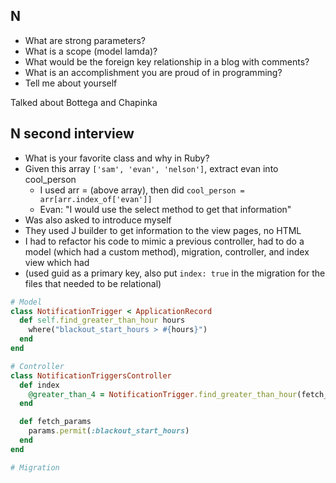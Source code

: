 ## N
- What are strong parameters?
- What is a scope (model lamda)?
- What would be the foreign key relationship in a blog with comments?
- What is an accomplishment you are proud of in programming?
- Tell me about yourself

Talked about Bottega and Chapinka

## N second interview
- What is your favorite class and why in Ruby?
- Given this array ```['sam', 'evan', 'nelson']```, extract evan into cool_person
  - I used arr = (above array), then did ```cool_person = arr[arr.index_of['evan']]```
  - Evan: "I would use the select method to get that information"
- Was also asked to introduce myself
- They used J builder to get information to the view pages, no HTML
- I had to refactor his code to mimic a previous controller, had to do a model (which had a custom method), migration, controller, and index view which had
- (used guid as a primary key, also put ```index: true``` in the migration for the files that needed to be relational)

```Ruby
# Model
class NotificationTrigger < ApplicationRecord
  def self.find_greater_than_hour hours
    where("blackout_start_hours > #{hours}")
  end
end

# Controller
class NotificationTriggersController
  def index
    @greater_than_4 = NotificationTrigger.find_greater_than_hour(fetch_params)
  end

  def fetch_params
    params.permit(:blackout_start_hours)
  end
end

# Migration
```
